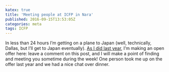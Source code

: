 ```yaml
---
katex: true
title: 'Meeting people at ICFP in Nara'
published: 2016-09-15T13:53:05Z
categories: meta
tags: ICFP
---
```


<p>In less than 24 hours I’m getting on a plane to Japan (well, technically, Dallas, but I’ll get to Japan eventually). <a href="https://byorgey.wordpress.com/2015/08/29/meeting-new-people-at-icfp/">As I did last year</a>, I’m making an open offer here: leave a comment on this post, and I will make a point of finding and meeting you sometime during the week! One person took me up on the offer last year and we had a nice chat over dinner.</p>
<div id="refs" class="references">

</div>


